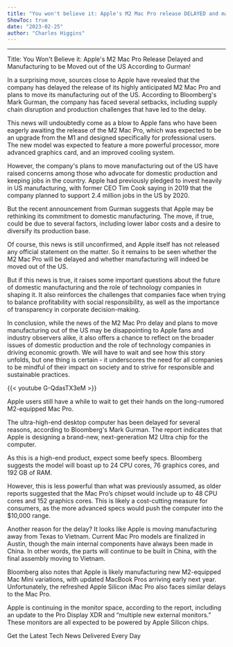 ```yaml
---
title: "You won't believe it: Apple's M2 Mac Pro release DELAYED and manufacturing to be MOVED OUT of the US according to Gurman!"
ShowToc: true 
date: "2023-02-25"
author: "Charles Higgins"
---
```

*****
Title: You Won't Believe it: Apple's M2 Mac Pro Release Delayed and Manufacturing to be Moved out of the US According to Gurman!

In a surprising move, sources close to Apple have revealed that the company has delayed the release of its highly anticipated M2 Mac Pro and plans to move its manufacturing out of the US. According to Bloomberg's Mark Gurman, the company has faced several setbacks, including supply chain disruption and production challenges that have led to the delay.

This news will undoubtedly come as a blow to Apple fans who have been eagerly awaiting the release of the M2 Mac Pro, which was expected to be an upgrade from the M1 and designed specifically for professional users. The new model was expected to feature a more powerful processor, more advanced graphics card, and an improved cooling system.

However, the company's plans to move manufacturing out of the US have raised concerns among those who advocate for domestic production and keeping jobs in the country. Apple had previously pledged to invest heavily in US manufacturing, with former CEO Tim Cook saying in 2019 that the company planned to support 2.4 million jobs in the US by 2020.

But the recent announcement from Gurman suggests that Apple may be rethinking its commitment to domestic manufacturing. The move, if true, could be due to several factors, including lower labor costs and a desire to diversify its production base.

Of course, this news is still unconfirmed, and Apple itself has not released any official statement on the matter. So it remains to be seen whether the M2 Mac Pro will be delayed and whether manufacturing will indeed be moved out of the US.

But if this news is true, it raises some important questions about the future of domestic manufacturing and the role of technology companies in shaping it. It also reinforces the challenges that companies face when trying to balance profitability with social responsibility, as well as the importance of transparency in corporate decision-making.

In conclusion, while the news of the M2 Mac Pro delay and plans to move manufacturing out of the US may be disappointing to Apple fans and industry observers alike, it also offers a chance to reflect on the broader issues of domestic production and the role of technology companies in driving economic growth. We will have to wait and see how this story unfolds, but one thing is certain - it underscores the need for all companies to be mindful of their impact on society and to strive for responsible and sustainable practices.

{{< youtube G-QdasTX3eM >}} 




Apple users still have a while to wait to get their hands on the long-rumored M2-equipped Mac Pro.

 

The ultra-high-end desktop computer has been delayed for several reasons, according to Bloomberg's Mark Gurman. The report indicates that Apple is designing a brand-new, next-generation M2 Ultra chip for the computer.

 

As this is a high-end product, expect some beefy specs. Bloomberg suggests the model will boast up to 24 CPU cores, 76 graphics cores, and 192 GB of RAM.

 

However, this is less powerful than what was previously assumed, as older reports suggested that the Mac Pro’s chipset would include up to 48 CPU cores and 152 graphics cores. This is likely a cost-cutting measure for consumers, as the more advanced specs would push the computer into the $10,000 range. 

 

Another reason for the delay? It looks like Apple is moving manufacturing away from Texas to Vietnam. Current Mac Pro models are finalized in Austin, though the main internal components have always been made in China. In other words, the parts will continue to be built in China, with the final assembly moving to Vietnam. 

 

Bloomberg also notes that Apple is likely manufacturing new M2-equipped Mac Mini variations, with updated MacBook Pros arriving early next year. Unfortunately, the refreshed Apple Silicon iMac Pro also faces similar delays to the Mac Pro. 

 

Apple is continuing in the monitor space, according to the report, including an update to the Pro Display XDR and “multiple new external monitors.” These monitors are all expected to be powered by Apple Silicon chips. 

 

Get the Latest Tech News Delivered Every Day




